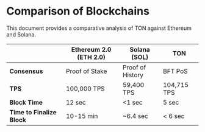 # Comparison of Blockchains

This document provides a comparative analysis of TON against Ethereum and Solana.

|                            | Ethereum 2.0 (ETH 2.0) | Solana (SOL)          | TON                              |
| -------------------------- | ------------------------------------------------------------------------- | ---------------------------------------- | -------------------------------- |
| **Consensus**              | Proof of Stake                                                            | Proof of History                         | BFT PoS                          |
| **TPS**                    | 100,000 TPS                                                               | 59,400 TPS                               | 104,715 TPS                      |
| **Block Time**             | 12 sec                                                                    | <1 sec          | 5 sec                            |
| **Time to Finalize Block** | 10-15 min                                                                 | ~6.4 sec | < 6 sec |
